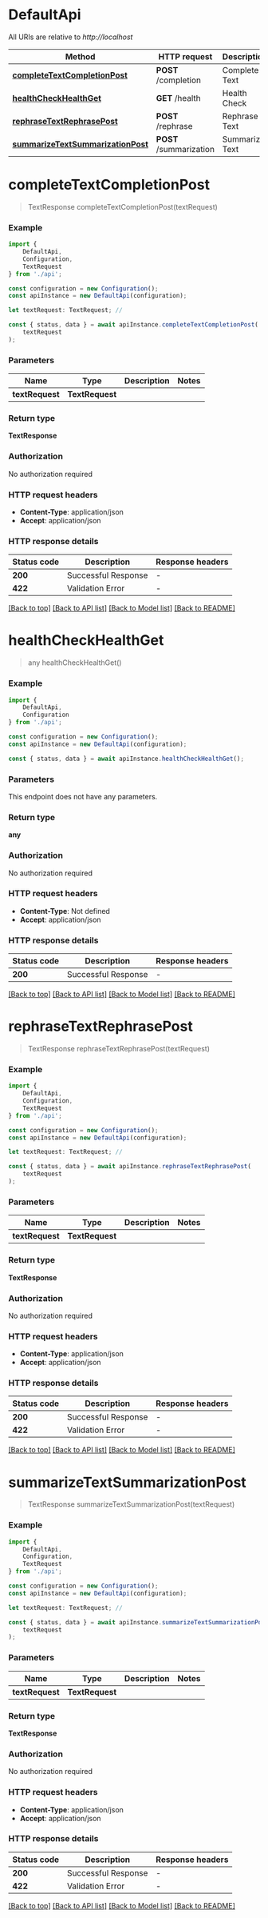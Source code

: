 # DefaultApi

All URIs are relative to *http://localhost*

|Method | HTTP request | Description|
|------------- | ------------- | -------------|
|[**completeTextCompletionPost**](#completetextcompletionpost) | **POST** /completion | Complete Text|
|[**healthCheckHealthGet**](#healthcheckhealthget) | **GET** /health | Health Check|
|[**rephraseTextRephrasePost**](#rephrasetextrephrasepost) | **POST** /rephrase | Rephrase Text|
|[**summarizeTextSummarizationPost**](#summarizetextsummarizationpost) | **POST** /summarization | Summarize Text|

# **completeTextCompletionPost**
> TextResponse completeTextCompletionPost(textRequest)


### Example

```typescript
import {
    DefaultApi,
    Configuration,
    TextRequest
} from './api';

const configuration = new Configuration();
const apiInstance = new DefaultApi(configuration);

let textRequest: TextRequest; //

const { status, data } = await apiInstance.completeTextCompletionPost(
    textRequest
);
```

### Parameters

|Name | Type | Description  | Notes|
|------------- | ------------- | ------------- | -------------|
| **textRequest** | **TextRequest**|  | |


### Return type

**TextResponse**

### Authorization

No authorization required

### HTTP request headers

 - **Content-Type**: application/json
 - **Accept**: application/json


### HTTP response details
| Status code | Description | Response headers |
|-------------|-------------|------------------|
|**200** | Successful Response |  -  |
|**422** | Validation Error |  -  |

[[Back to top]](#) [[Back to API list]](../README.md#documentation-for-api-endpoints) [[Back to Model list]](../README.md#documentation-for-models) [[Back to README]](../README.md)

# **healthCheckHealthGet**
> any healthCheckHealthGet()


### Example

```typescript
import {
    DefaultApi,
    Configuration
} from './api';

const configuration = new Configuration();
const apiInstance = new DefaultApi(configuration);

const { status, data } = await apiInstance.healthCheckHealthGet();
```

### Parameters
This endpoint does not have any parameters.


### Return type

**any**

### Authorization

No authorization required

### HTTP request headers

 - **Content-Type**: Not defined
 - **Accept**: application/json


### HTTP response details
| Status code | Description | Response headers |
|-------------|-------------|------------------|
|**200** | Successful Response |  -  |

[[Back to top]](#) [[Back to API list]](../README.md#documentation-for-api-endpoints) [[Back to Model list]](../README.md#documentation-for-models) [[Back to README]](../README.md)

# **rephraseTextRephrasePost**
> TextResponse rephraseTextRephrasePost(textRequest)


### Example

```typescript
import {
    DefaultApi,
    Configuration,
    TextRequest
} from './api';

const configuration = new Configuration();
const apiInstance = new DefaultApi(configuration);

let textRequest: TextRequest; //

const { status, data } = await apiInstance.rephraseTextRephrasePost(
    textRequest
);
```

### Parameters

|Name | Type | Description  | Notes|
|------------- | ------------- | ------------- | -------------|
| **textRequest** | **TextRequest**|  | |


### Return type

**TextResponse**

### Authorization

No authorization required

### HTTP request headers

 - **Content-Type**: application/json
 - **Accept**: application/json


### HTTP response details
| Status code | Description | Response headers |
|-------------|-------------|------------------|
|**200** | Successful Response |  -  |
|**422** | Validation Error |  -  |

[[Back to top]](#) [[Back to API list]](../README.md#documentation-for-api-endpoints) [[Back to Model list]](../README.md#documentation-for-models) [[Back to README]](../README.md)

# **summarizeTextSummarizationPost**
> TextResponse summarizeTextSummarizationPost(textRequest)


### Example

```typescript
import {
    DefaultApi,
    Configuration,
    TextRequest
} from './api';

const configuration = new Configuration();
const apiInstance = new DefaultApi(configuration);

let textRequest: TextRequest; //

const { status, data } = await apiInstance.summarizeTextSummarizationPost(
    textRequest
);
```

### Parameters

|Name | Type | Description  | Notes|
|------------- | ------------- | ------------- | -------------|
| **textRequest** | **TextRequest**|  | |


### Return type

**TextResponse**

### Authorization

No authorization required

### HTTP request headers

 - **Content-Type**: application/json
 - **Accept**: application/json


### HTTP response details
| Status code | Description | Response headers |
|-------------|-------------|------------------|
|**200** | Successful Response |  -  |
|**422** | Validation Error |  -  |

[[Back to top]](#) [[Back to API list]](../README.md#documentation-for-api-endpoints) [[Back to Model list]](../README.md#documentation-for-models) [[Back to README]](../README.md)

